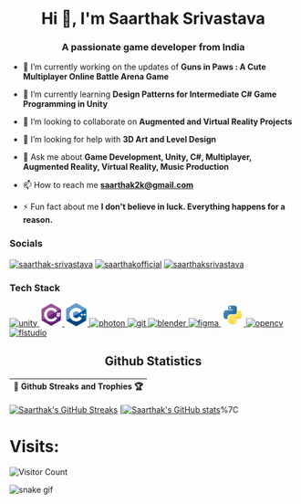<h1 align="center">Hi 👋, I'm Saarthak Srivastava</h1>
<h3 align="center">A passionate game developer from India</h3>

- 🔭 I’m currently working on the updates of **Guns in Paws : A Cute Multiplayer Online Battle Arena Game**

- 🌱 I’m currently learning **Design Patterns for Intermediate C# Game Programming in Unity**

- 👯 I’m looking to collaborate on **Augmented and Virtual Reality Projects**

- 🤝 I’m looking for help with **3D Art and Level Design**

- 💬 Ask me about **Game Development, Unity, C#, Multiplayer, Augmented Reality, Virtual Reality, Music Production**

- 📫 How to reach me **saarthak2k@gmail.com**

- ⚡ Fun fact about me **I don't believe in luck. Everything happens for a reason.**

<h3 align="left">Socials</h3>
<p align="left">
<a href="https://linkedin.com/in/saarthak-srivastava" target="blank"><img align="center" src="https://raw.githubusercontent.com/rahuldkjain/github-profile-readme-generator/master/src/images/icons/Social/linked-in-alt.svg" alt="saarthak-srivastava" height="30" width="40" /></a>
<a href="https://instagram.com/saarthakofficial" target="blank"><img align="center" src="https://raw.githubusercontent.com/rahuldkjain/github-profile-readme-generator/master/src/images/icons/Social/instagram.svg" alt="saarthakofficial" height="30" width="40" /></a>
<a href="https://www.youtube.com/@SaarthakSrivastava" target="blank"><img align="center" src="https://raw.githubusercontent.com/rahuldkjain/github-profile-readme-generator/master/src/images/icons/Social/youtube.svg" alt="saarthaksrivastava" height="30" width="40" /></a>
</p>

<h3 align="left">Tech Stack</h3>
<p align="left">
<a href="https://unity.com/" target="_blank" rel="noreferrer"> <img src="https://www.vectorlogo.zone/logos/unity3d/unity3d-icon.svg" alt="unity" width="40" height="40"/> </a>
<a href="https://www.w3schools.com/cs/" target="_blank" rel="noreferrer"> <img src="https://raw.githubusercontent.com/devicons/devicon/master/icons/csharp/csharp-original.svg" alt="csharp" width="40" height="40"/> </a>
<a href="https://www.w3schools.com/cpp/" target="_blank" rel="noreferrer"> <img src="https://raw.githubusercontent.com/devicons/devicon/master/icons/cplusplus/cplusplus-original.svg" alt="cplusplus" width="40" height="40"/> </a>
<a href="https://www.photonengine.com/" target="_blank" rel="noreferrer"> <img src="https://pbs.twimg.com/profile_images/956512664729071617/FNdOzif4_400x400.jpg" alt="photon" width="40" height="40"/> </a>
<a href="https://git-scm.com/" target="_blank" rel="noreferrer"> <img src="https://upload.wikimedia.org/wikipedia/commons/3/3f/Git_icon.svg" alt="git" width="40" height="40"/> </a>
<a href="https://www.blender.org/" target="_blank" rel="noreferrer"> <img src="https://download.blender.org/branding/community/blender_community_badge_white.svg" alt="blender" width="40" height="40"/> </a>
<a href="https://www.figma.com/" target="_blank" rel="noreferrer"> <img src="https://www.vectorlogo.zone/logos/figma/figma-icon.svg" alt="figma" width="40" height="40"/> </a>
<a href="https://www.python.org" target="_blank" rel="noreferrer"> <img src="https://raw.githubusercontent.com/devicons/devicon/master/icons/python/python-original.svg" alt="python" width="40" height="40"/> </a>
<a href="https://opencv.org/" target="_blank" rel="noreferrer"> <img src="https://www.vectorlogo.zone/logos/opencv/opencv-icon.svg" alt="opencv" width="40" height="40"/> </a>
<a href="https://www.image-line.com/" target="_blank" rel="noreferrer"> <img src="https://png2.cleanpng.com/sh/c2997a31afe3f4809d9a488df13b6206/L0KzQYm3VcEzN5p7iZH0aYP2gLBuTfZtNaR5jdZybz3nebjwlPFtNZJ6fNt4LYfygrz6lPF1cZDzRdt2YXfoPb3wjvUuaZNxRadqZke2coLqWPU3bZc6RqIDMUa1RIeAUcUzPmI6SasBNEW7Q4W1kP5o/kisspng-fl-studio-digital-audio-workstation-image-line-abl-5af73b1c8e6ef5.0816246715261519645834.png" alt="flstudio" width="40" height="40"/> </a>

</p>

<h2 align="center">Github Statistics </h2>

|🎯 Github Streaks and Trophies 🏆|
|----------------------------------|
[![Saarthak's GitHub Streaks](https://github-readme-streak-stats.herokuapp.com/?user=saarthakofficial&theme=midnight-purple&hide_border=true)](https://github.com/saarthakofficial)
|[![Saarthak's GitHub stats](https://github-readme-stats.vercel.app/api?username=saarthakofficial&show_icons=true&theme=midnight-purple&hide_title=true)](https://github.com/saarthakofficial)%7C
</p>
<h1 >Visits: </h1> 

![Visitor Count](https://profile-counter.glitch.me/saarthakofficial/count.svg)

![snake gif](https://github.com/saarthakofficial/saarthakofficial/blob/output/github-contribution-grid-snake.gif)
